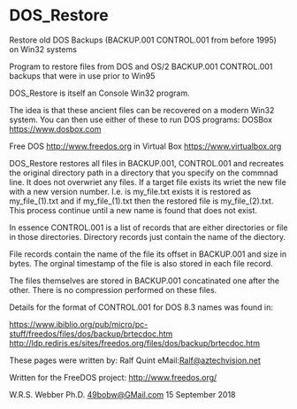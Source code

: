 # DOS_Restore
Restore old DOS Backups (BACKUP.001 CONTROL.001 from before 1995) on Win32 systems

Program to restore files from DOS and OS/2 BACKUP.001 CONTROL.001 backups that were in use prior to Win95

DOS_Restore is itself an Console Win32 program. 

The idea is that these ancient files can be recovered on a modern Win32 system.
You can then use either of these to run DOS programs:
DOSBox https://www.dosbox.com

Free DOS http://www.freedos.org
in Virtual Box https://www.virtualbox.org

DOS_Restore restores all files in BACKUP.001, CONTROL.001 and
recreates the original directory path in a directory that you specify on the commnad line.
It does not overwriet any files. If a target file exists its wriet the new file with a new version number.
I.e. is my_file.txt exists it is restored as my_file_(1).txt and if  my_file_(1).txt then the restored file
is my_file_(2).txt. This process continue until a new name is found that does not exist.

In essence CONTROL.001 is a list of records that are either directories or file in those directories.
Directory records just contain the name of the diectory.

File records contain the name of the file its offset in BACKUP.001 and size in bytes.
The orginal timestamp of the file is also stored in each file record.

The files themselves are stored in BACKUP.001 concatinated one after the other.
There is no compression performed on these files.


Details for the format of CONTROL.001 for DOS 8.3 names was found in:

https://www.ibiblio.org/pub/micro/pc-stuff/freedos/files/dos/backup/brtecdoc.htm
http://ldp.rediris.es/sites/freedos.org/files/dos/backup/brtecdoc.htm

These pages were written by: Ralf Quint
eMail:Ralf@aztechvision.net
 
Written for the FreeDOS project: http://www.freedos.org/

W.R.S. Webber Ph.D.
49bobw@GMail.com
15 September 2018
